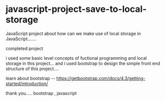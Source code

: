# javascript-project-save-to-local-storage

JavaScript project about how can we make use of local storage in JavaScript.......


completed project 

i used some basic level concepts of fuctional programming and local storage in this project...
and i used bootstrap to design the simple front end structure of this project....

learn about bootstrap -- https://getbootstrap.com/docs/4.3/getting-started/introduction/


thank you.....   bootstrap , javascript
